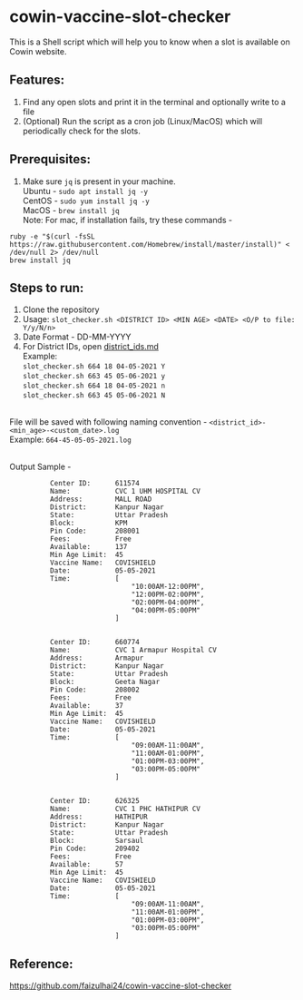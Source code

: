 # cowin-vaccine-slot-checker
This is a Shell script which will help you to know when a slot is available on Cowin website.

## Features:
1. Find any open slots and print it in the terminal and optionally write to a file
2. (Optional) Run the script as a cron job (Linux/MacOS) which will periodically check for the slots.

## Prerequisites:
1. Make sure ```jq``` is present in your machine.
<br />Ubuntu - ```sudo apt install jq -y```
<br />CentOS - ```sudo yum install jq -y```
<br />MacOS - ```brew install jq```
<br />Note: For mac, if installation fails, try these commands -
```
ruby -e "$(curl -fsSL https://raw.githubusercontent.com/Homebrew/install/master/install)" < /dev/null 2> /dev/null
brew install jq
```

## Steps to run:
1. Clone the repository
2. Usage: ```slot_checker.sh <DISTRICT ID> <MIN AGE> <DATE> <O/P to file: Y/y/N/n>```
3. Date Format - DD-MM-YYYY
4. For District IDs, open [district_ids.md](https://github.com/hiakki/covid_helper/blob/master/district_lists.md)
<br />Example: 
<br />```slot_checker.sh 664 18 04-05-2021 Y```
<br />```slot_checker.sh 663 45 05-06-2021 y```
<br />```slot_checker.sh 664 18 04-05-2021 n```
<br />```slot_checker.sh 663 45 05-06-2021 N```

<br />File will be saved with following naming convention - ```<district_id>-<min_age>-<custom_date>.log```
<br />Example: ```664-45-05-05-2021.log```

<br />Output Sample -

```
          Center ID:      611574
          Name:           CVC 1 UHM HOSPITAL CV
          Address:        MALL ROAD
          District:       Kanpur Nagar
          State:          Uttar Pradesh
          Block:          KPM
          Pin Code:       208001
          Fees:           Free
          Available:      137
          Min Age Limit:  45
          Vaccine Name:   COVISHIELD
          Date:           05-05-2021
          Time:           [
                              "10:00AM-12:00PM",
                              "12:00PM-02:00PM",
                              "02:00PM-04:00PM",
                              "04:00PM-05:00PM"
                          ]


          Center ID:      660774
          Name:           CVC 1 Armapur Hospital CV
          Address:        Armapur
          District:       Kanpur Nagar
          State:          Uttar Pradesh
          Block:          Geeta Nagar
          Pin Code:       208002
          Fees:           Free
          Available:      37
          Min Age Limit:  45
          Vaccine Name:   COVISHIELD
          Date:           05-05-2021
          Time:           [
                              "09:00AM-11:00AM",
                              "11:00AM-01:00PM",
                              "01:00PM-03:00PM",
                              "03:00PM-05:00PM"
                          ]


          Center ID:      626325
          Name:           CVC 1 PHC HATHIPUR CV
          Address:        HATHIPUR
          District:       Kanpur Nagar
          State:          Uttar Pradesh
          Block:          Sarsaul
          Pin Code:       209402
          Fees:           Free
          Available:      57
          Min Age Limit:  45
          Vaccine Name:   COVISHIELD
          Date:           05-05-2021
          Time:           [
                              "09:00AM-11:00AM",
                              "11:00AM-01:00PM",
                              "01:00PM-03:00PM",
                              "03:00PM-05:00PM"
                          ]
```

## Reference:
https://github.com/faizulhai24/cowin-vaccine-slot-checker
